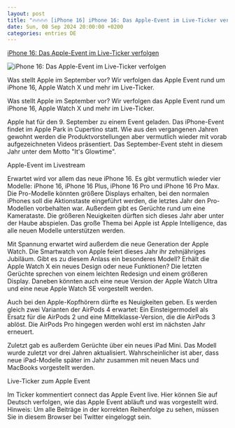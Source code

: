 ```yaml
---
layout: post
title: "🔥🔥🔥🔥 [iPhone 16] iPhone 16: Das Apple-Event im Live-Ticker verfolgen"
date: Sun, 08 Sep 2024 20:00:00 +0200
categories: entries DE
---
```

[iPhone 16: Das Apple-Event im Live-Ticker verfolgen](https://www.connect.de/news/apple-event-2024-iphone-16-live-ticker-deutsch-3206839.html)

![iPhone 16: Das Apple-Event im Live-Ticker verfolgen](https://www.connect.de/bilder/118682730/500x300-c2/apple-event-september-2024-ticker.jpg)

Was stellt Apple im September vor? Wir verfolgen das Apple Event rund um iPhone 16, Apple Watch X und mehr im Live-Ticker.

Was stellt Apple im September vor? Wir verfolgen das Apple Event rund um iPhone 16, Apple Watch X und mehr im Live-Ticker.

Apple hat für den 9. September zu einem Event geladen. Das iPhone-Event findet im Apple Park in Cupertino statt. Wie aus den vergangenen Jahren gewohnt werden die Produktvorstellungen aber vermutlich wieder mit vorab aufgezeichneten Videos präsentiert. Das September-Event steht in diesem Jahr unter dem Motto "It's Glowtime".

Apple-Event im Livestream

Erwartet wird vor allem das neue iPhone 16. Es gibt vermutlich wieder vier Modelle: iPhone 16, iPhone 16 Plus, iPhone 16 Pro und iPhone 16 Pro Max. Die Pro-Modelle könnten größere Displays erhalten, bei den normalen iPhones soll die Aktionstaste eingeführt werden, die letztes Jahr den Pro-Modellen vorbehalten war. Außerdem gibt es Gerüchte rund um eine Kamerataste. Die größeren Neuigkeiten dürften sich dieses Jahr aber unter der Haube abspielen. Das große Thema bei Apple ist Apple Intelligence, das alle neuen Modelle unterstützen werden.

Mit Spannung erwartet wird außerdem die neue Generation der Apple Watch. Die Smartwatch von Apple feiert dieses Jahr ihr zehnjähriges Jubiläum. Gibt es zu diesem Anlass ein besonderes Modell? Erhält die Apple Watch X ein neues Design oder neue Funktionen? Die letzten Gerüchte sprechen von einem leichten Redesign und einem größeren Display. Daneben könnten auch eine neue Version der Apple Watch Ultra und eine neue Apple Watch SE vorgestellt werden.

Auch bei den Apple-Kopfhörern dürfte es Neuigkeiten geben. Es werden gleich zwei Varianten der AirPods 4 erwartet: Ein Einsteigermodell als Ersatz für die AirPods 2 und eine Mittelklasse-Version, die die AirPods 3 ablöst. Die AirPods Pro hingegen werden wohl erst im nächsten Jahr erneuert.

Zuletzt gab es außerdem Gerüchte über ein neues iPad Mini. Das Modell wurde zuletzt vor drei Jahren aktualisiert. Wahrscheinlicher ist aber, dass neue iPad-Modelle später im Jahr zusammen mit neuen Macs und MacBooks vorgestellt werden.

Live-Ticker zum Apple Event

Im Ticker kommentiert connect das Apple Event live. Hier können Sie auf Deutsch verfolgen, wie das Apple Event abläuft und was vorgestellt wird. Hinweis: Um alle Beiträge in der korrekten Reihenfolge zu sehen, müssen Sie in diesem Browser bei Twitter eingeloggt sein.

